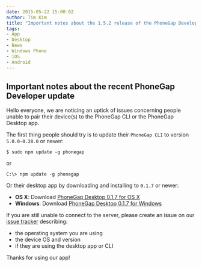 ```yaml
---
date: 2015-05-22 15:00:02
author: Tim Kim
title: "Important notes about the 1.5.2 release of the PhoneGap Developer App"
tags:
- App
- Desktop 
- News
- Windows Phone
- iOS
- Android
---
```


## Important notes about the recent PhoneGap Developer update
Hello everyone, we are noticing an uptick of issues concerning people unable to pair their device(s) to the PhoneGap CLI or the PhoneGap Desktop app. 

The first thing people should try is to update their `PhoneGap CLI` to version 
`5.0.0-0.28.0` or newer:

    $ sudo npm update -g phonegap

or

    C:\> npm update -g phonegap

Or their desktop app by downloading and installing to `0.1.7` or newer:
- __OS X__: Download [PhoneGap Desktop 0.1.7 for OS X](https://github.com/phonegap/phonegap-app-desktop/releases/download/0.1.7/PhoneGapDesktop.dmg)
- __Windows__: Download [PhoneGap Desktop 0.1.7 for Windows](https://github.com/phonegap/phonegap-app-desktop/releases/tag/0.1.7)

If you are still unable to connect to the server, please create an issue on our [issue tracker][1] 
describing:
- the operating system you are using
- the device OS and version
- if they are using the desktop app or CLI

Thanks for using our app!

[1]: https://github.com/phonegap/phonegap-app-developer/issues/

